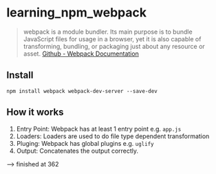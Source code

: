 # learning_npm_webpack

> webpack is a module bundler. Its main purpose is to bundle JavaScript files for usage in a browser, yet it is also capable of transforming, bundling, or packaging just about any resource or asset. [Github - Webpack Documentation](https://github.com/webpack/webpack)

## Install

`npm install webpack webpack-dev-server --save-dev`


## How it works

1. Entry Point: Webpack has at least 1 entry point e.g. `app.js`
2. Loaders: Loaders are used to do file type dependent transformation
3. Pluging: Webpack has global plugins e.g. `uglify`
4. Output: Concatenates the output correctly.


--> finished at 362

